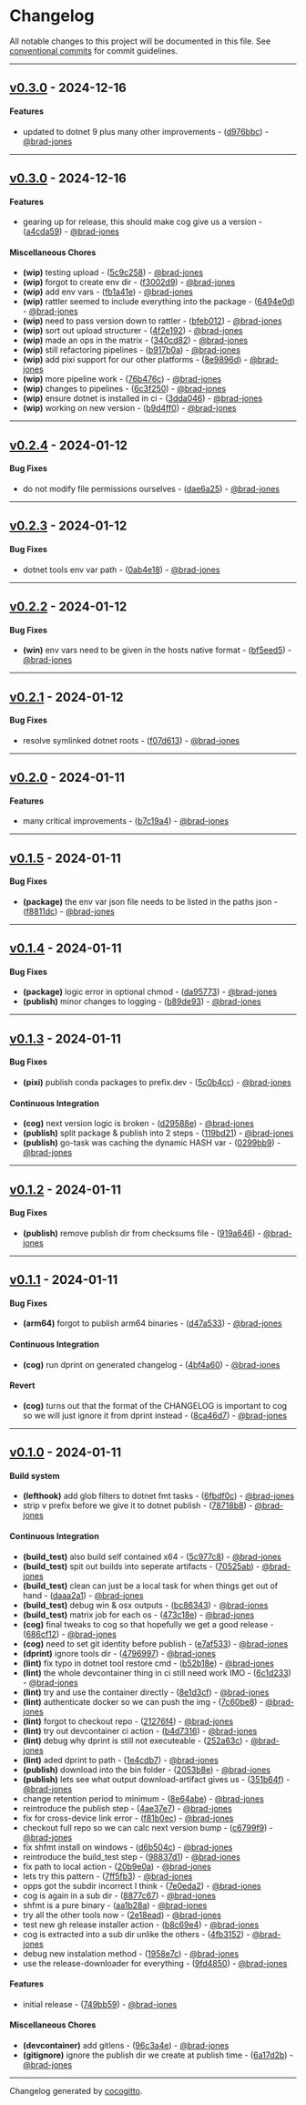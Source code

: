 # Changelog
All notable changes to this project will be documented in this file. See [conventional commits](https://www.conventionalcommits.org/) for commit guidelines.

- - -
## [v0.3.0](https://github.com/brad-jones/dotnetup/compare/d976bbc0d630a7e87269e4cd9669d67fce7f5d09..v0.3.0) - 2024-12-16
#### Features
- updated to dotnet 9 plus many other improvements - ([d976bbc](https://github.com/brad-jones/dotnetup/commit/d976bbc0d630a7e87269e4cd9669d67fce7f5d09)) - [@brad-jones](https://github.com/brad-jones)

- - -

## [v0.3.0](https://github.com/brad-jones/dotnetup/compare/b9d4ff065d1b017532ff14ced6b9ecd971cac37f..v0.3.0) - 2024-12-16
#### Features
- gearing up for release, this should make cog give us a version - ([a4cda59](https://github.com/brad-jones/dotnetup/commit/a4cda596504b5b8b2c65643332fe19d76aab7186)) - [@brad-jones](https://github.com/brad-jones)
#### Miscellaneous Chores
- **(wip)** testing upload - ([5c9c258](https://github.com/brad-jones/dotnetup/commit/5c9c25833d2c88b92d5f403d15fb794af03762a6)) - [@brad-jones](https://github.com/brad-jones)
- **(wip)** forgot to create env dir - ([f3002d9](https://github.com/brad-jones/dotnetup/commit/f3002d9a49a17971f0f302bf7aaee605f6582f57)) - [@brad-jones](https://github.com/brad-jones)
- **(wip)** add env vars - ([fb1a41e](https://github.com/brad-jones/dotnetup/commit/fb1a41e6e9fcbac7e603ffef9954e0eee51c36e1)) - [@brad-jones](https://github.com/brad-jones)
- **(wip)** rattler seemed to include everything into the package - ([6494e0d](https://github.com/brad-jones/dotnetup/commit/6494e0df525d0809d01e68d9638be8345bec5eab)) - [@brad-jones](https://github.com/brad-jones)
- **(wip)** need to pass version down to rattler - ([bfeb012](https://github.com/brad-jones/dotnetup/commit/bfeb0122fe72fed3fe5f9ee2a07cbd12391179f1)) - [@brad-jones](https://github.com/brad-jones)
- **(wip)** sort out upload structurer - ([4f2e192](https://github.com/brad-jones/dotnetup/commit/4f2e19214dedd60e089571414466b95e5580c1a2)) - [@brad-jones](https://github.com/brad-jones)
- **(wip)** made an ops in the matrix - ([340cd82](https://github.com/brad-jones/dotnetup/commit/340cd821be5f93e690cacc8a8a8fa2dd14cbe8ba)) - [@brad-jones](https://github.com/brad-jones)
- **(wip)** still refactoring pipelines - ([b917b0a](https://github.com/brad-jones/dotnetup/commit/b917b0a1ca6b1ef0bfba0ed18e3e2dd9e6958a31)) - [@brad-jones](https://github.com/brad-jones)
- **(wip)** add pixi support for our other platforms - ([8e9896d](https://github.com/brad-jones/dotnetup/commit/8e9896d1b8dd2ac1ad8cf32c9502aa446682b24d)) - [@brad-jones](https://github.com/brad-jones)
- **(wip)** more pipeline work - ([76b476c](https://github.com/brad-jones/dotnetup/commit/76b476c86a3e24d327aa0ad076e5474f8234acf5)) - [@brad-jones](https://github.com/brad-jones)
- **(wip)** changes to pipelines - ([6c3f250](https://github.com/brad-jones/dotnetup/commit/6c3f2506c3a9939d28821a720b55819d540f7aaf)) - [@brad-jones](https://github.com/brad-jones)
- **(wip)** ensure dotnet is installed in ci - ([3dda046](https://github.com/brad-jones/dotnetup/commit/3dda046358bea9d022845cb7d689958b8e767375)) - [@brad-jones](https://github.com/brad-jones)
- **(wip)** working on new version - ([b9d4ff0](https://github.com/brad-jones/dotnetup/commit/b9d4ff065d1b017532ff14ced6b9ecd971cac37f)) - [@brad-jones](https://github.com/brad-jones)

- - -

## [v0.2.4](https://github.com/brad-jones/dotnetup/compare/v0.2.3..v0.2.4) - 2024-01-12
#### Bug Fixes
- do not modify file permissions ourselves - ([dae6a25](https://github.com/brad-jones/dotnetup/commit/dae6a257ebc240b8865101c1515eb3f7546f2529)) - [@brad-jones](https://github.com/brad-jones)

- - -

## [v0.2.3](https://github.com/brad-jones/dotnetup/compare/v0.2.2..v0.2.3) - 2024-01-12
#### Bug Fixes
- dotnet tools env var path - ([0ab4e18](https://github.com/brad-jones/dotnetup/commit/0ab4e18a72f66631a277e48d03fc706697d9a2b6)) - [@brad-jones](https://github.com/brad-jones)

- - -

## [v0.2.2](https://github.com/brad-jones/dotnetup/compare/v0.2.1..v0.2.2) - 2024-01-12
#### Bug Fixes
- **(win)** env vars need to be given in the hosts native format - ([bf5eed5](https://github.com/brad-jones/dotnetup/commit/bf5eed586217f606b618930cee98f0eaeb9b00f8)) - [@brad-jones](https://github.com/brad-jones)

- - -

## [v0.2.1](https://github.com/brad-jones/dotnetup/compare/v0.2.0..v0.2.1) - 2024-01-12
#### Bug Fixes
- resolve symlinked dotnet roots - ([f07d613](https://github.com/brad-jones/dotnetup/commit/f07d6133484c4a1b192b396d2b8d5f3214a4df3d)) - [@brad-jones](https://github.com/brad-jones)

- - -

## [v0.2.0](https://github.com/brad-jones/dotnetup/compare/v0.1.5..v0.2.0) - 2024-01-11
#### Features
- many critical improvements - ([b7c19a4](https://github.com/brad-jones/dotnetup/commit/b7c19a4a4213ba992347980a1e208ed8cf6b3e1a)) - [@brad-jones](https://github.com/brad-jones)

- - -

## [v0.1.5](https://github.com/brad-jones/dotnetup/compare/v0.1.4..v0.1.5) - 2024-01-11
#### Bug Fixes
- **(package)** the env var json file needs to be listed in the paths json - ([f8811dc](https://github.com/brad-jones/dotnetup/commit/f8811dc6a7a3ac2281b288cd9d8aa356f721ce50)) - [@brad-jones](https://github.com/brad-jones)

- - -

## [v0.1.4](https://github.com/brad-jones/dotnetup/compare/v0.1.3..v0.1.4) - 2024-01-11
#### Bug Fixes
- **(package)** logic error in optional chmod - ([da95773](https://github.com/brad-jones/dotnetup/commit/da9577356eba4e81c707eb0caaa12af10dc42487)) - [@brad-jones](https://github.com/brad-jones)
- **(publish)** minor changes to logging - ([b89de93](https://github.com/brad-jones/dotnetup/commit/b89de93e3b799888c87b378b9f0de262fa4659e6)) - [@brad-jones](https://github.com/brad-jones)

- - -

## [v0.1.3](https://github.com/brad-jones/dotnetup/compare/v0.1.2..v0.1.3) - 2024-01-11
#### Bug Fixes
- **(pixi)** publish conda packages to prefix.dev - ([5c0b4cc](https://github.com/brad-jones/dotnetup/commit/5c0b4cc6cbdd2fd55e399201ab09e873f6d3fa6b)) - [@brad-jones](https://github.com/brad-jones)
#### Continuous Integration
- **(cog)** next version logic is broken - ([d29588e](https://github.com/brad-jones/dotnetup/commit/d29588ed8d3136b9fba814d972097247cfcf8bfd)) - [@brad-jones](https://github.com/brad-jones)
- **(publish)** split package & publish into 2 steps - ([119bd21](https://github.com/brad-jones/dotnetup/commit/119bd21e01f846617336e91d90151490dcf65661)) - [@brad-jones](https://github.com/brad-jones)
- **(publish)** go-task was caching the dynamic HASH var - ([0299bb9](https://github.com/brad-jones/dotnetup/commit/0299bb9f69218200009b638f53f6dd88837d4251)) - [@brad-jones](https://github.com/brad-jones)

- - -

## [v0.1.2](https://github.com/brad-jones/dotnetup/compare/v0.1.1..v0.1.2) - 2024-01-11
#### Bug Fixes
- **(publish)** remove publish dir from checksums file - ([919a646](https://github.com/brad-jones/dotnetup/commit/919a64626dc3d505725dde82b376582a29d2b558)) - [@brad-jones](https://github.com/brad-jones)

- - -

## [v0.1.1](https://github.com/brad-jones/dotnetup/compare/v0.1.0..v0.1.1) - 2024-01-11
#### Bug Fixes
- **(arm64)** forgot to publish arm64 binaries - ([d47a533](https://github.com/brad-jones/dotnetup/commit/d47a533262c3b97d50a371e15046de0db76df71e)) - [@brad-jones](https://github.com/brad-jones)
#### Continuous Integration
- **(cog)** run dprint on generated changelog - ([4bf4a60](https://github.com/brad-jones/dotnetup/commit/4bf4a6074de9f388b677e39149cdab61e1727923)) - [@brad-jones](https://github.com/brad-jones)
#### Revert
- **(cog)** turns out that the format of the CHANGELOG is important to cog so we will just ignore it from dprint instead - ([8ca46d7](https://github.com/brad-jones/dotnetup/commit/8ca46d7ccd81af07c5c14af016b33dd5aefaa0a4)) - [@brad-jones](https://github.com/brad-jones)

- - -

## [v0.1.0](https://github.com/brad-jones/dotnetup/compare/b5a084e6c462cbadafac4005949d762a056fda28..v0.1.0) - 2024-01-11
#### Build system
- **(lefthook)** add glob filters to dotnet fmt tasks - ([6fbdf0c](https://github.com/brad-jones/dotnetup/commit/6fbdf0c1fbffad3804d5cb6824a11c9630f540c8)) - [@brad-jones](https://github.com/brad-jones)
- strip v prefix before we give it to dotnet publish - ([78718b8](https://github.com/brad-jones/dotnetup/commit/78718b8586f37d6139c66d4475fb99d4ff78a446)) - [@brad-jones](https://github.com/brad-jones)
#### Continuous Integration
- **(build_test)** also build self contained x64 - ([5c977c8](https://github.com/brad-jones/dotnetup/commit/5c977c8bd266a8a6e234399eae8f17f7178f8611)) - [@brad-jones](https://github.com/brad-jones)
- **(build_test)** spit out builds into seperate artifacts - ([70525ab](https://github.com/brad-jones/dotnetup/commit/70525ab12724620a337e1c7e39b07749733ed4ab)) - [@brad-jones](https://github.com/brad-jones)
- **(build_test)** clean can just be a local task for when things get out of hand - ([daaa2a1](https://github.com/brad-jones/dotnetup/commit/daaa2a1392580a66d1cda0ed9c4432b8826f6fd0)) - [@brad-jones](https://github.com/brad-jones)
- **(build_test)** debug win & osx outputs - ([bc86343](https://github.com/brad-jones/dotnetup/commit/bc86343a8dd3435fedf5fe2cdc358556bd42c8a7)) - [@brad-jones](https://github.com/brad-jones)
- **(build_test)** matrix job for each os - ([473c18e](https://github.com/brad-jones/dotnetup/commit/473c18eae05cadc1a2a55f1d1ad9ba226e4746d9)) - [@brad-jones](https://github.com/brad-jones)
- **(cog)** final tweaks to cog so that hopefully we get a good release - ([686cf12](https://github.com/brad-jones/dotnetup/commit/686cf129a97c44537c9dd89fd3377803ef409f7f)) - [@brad-jones](https://github.com/brad-jones)
- **(cog)** need to set git identity before publish - ([e7af533](https://github.com/brad-jones/dotnetup/commit/e7af533f4900e2e0f9bf3dc5eb6d4ce11e4f196d)) - [@brad-jones](https://github.com/brad-jones)
- **(dprint)** ignore tools dir - ([4796997](https://github.com/brad-jones/dotnetup/commit/4796997a0e2d8f34eed998e262a5f34405661362)) - [@brad-jones](https://github.com/brad-jones)
- **(lint)** fix typo in dotnet tool restore cmd - ([b52b18e](https://github.com/brad-jones/dotnetup/commit/b52b18e806f5043eccffaa36e3ecb2feaf1b4c42)) - [@brad-jones](https://github.com/brad-jones)
- **(lint)** the whole devcontainer thing in ci still need work IMO - ([6c1d233](https://github.com/brad-jones/dotnetup/commit/6c1d2335ea738f10aed7e0903ca0d28323ffd289)) - [@brad-jones](https://github.com/brad-jones)
- **(lint)** try and use the container directly - ([8e1d3cf](https://github.com/brad-jones/dotnetup/commit/8e1d3cf2743b0b078214182cf8953a2eb8e02c4c)) - [@brad-jones](https://github.com/brad-jones)
- **(lint)** authenticate docker so we can push the img - ([7c60be8](https://github.com/brad-jones/dotnetup/commit/7c60be8804cb0beda2a6f6fc769665d5555cba9c)) - [@brad-jones](https://github.com/brad-jones)
- **(lint)** forgot to checkout repo - ([21276f4](https://github.com/brad-jones/dotnetup/commit/21276f4ed39e7a1fecf05b5db0c50b20a4111999)) - [@brad-jones](https://github.com/brad-jones)
- **(lint)** try out devcontainer ci action - ([b4d7316](https://github.com/brad-jones/dotnetup/commit/b4d73169462d1241e93e968704a89529fbcf5c65)) - [@brad-jones](https://github.com/brad-jones)
- **(lint)** debug why dprint is still not executeable - ([252a63c](https://github.com/brad-jones/dotnetup/commit/252a63c196e3d96cb6ca5a5025f461134eec4148)) - [@brad-jones](https://github.com/brad-jones)
- **(lint)** aded dprint to path - ([1e4cdb7](https://github.com/brad-jones/dotnetup/commit/1e4cdb7bccad0a5d9a03be5acd70a4b41b5f93e5)) - [@brad-jones](https://github.com/brad-jones)
- **(publish)** download into the bin folder - ([2053b8e](https://github.com/brad-jones/dotnetup/commit/2053b8e7549dc140596de7537795ae332820cf20)) - [@brad-jones](https://github.com/brad-jones)
- **(publish)** lets see what output download-artifact gives us - ([351b64f](https://github.com/brad-jones/dotnetup/commit/351b64f5f17dee8bd4a35af2056ceab58549ae23)) - [@brad-jones](https://github.com/brad-jones)
- change retention period to minimum - ([8e64abe](https://github.com/brad-jones/dotnetup/commit/8e64abe5568a985771d2a290ab3c8b1eebda5c75)) - [@brad-jones](https://github.com/brad-jones)
- reintroduce the publish step - ([4ae37e7](https://github.com/brad-jones/dotnetup/commit/4ae37e7e92e804477d25e74f7b2fd5369a9367bb)) - [@brad-jones](https://github.com/brad-jones)
- fix for cross-device link error - ([f81b0ec](https://github.com/brad-jones/dotnetup/commit/f81b0ecf68eeb33cd845087966a5a00945df0160)) - [@brad-jones](https://github.com/brad-jones)
- checkout full repo so we can calc next version bump - ([c6799f9](https://github.com/brad-jones/dotnetup/commit/c6799f921c7014fe36cb372dcfcdb6328702f79d)) - [@brad-jones](https://github.com/brad-jones)
- fix shfmt install on windows - ([d6b504c](https://github.com/brad-jones/dotnetup/commit/d6b504c4c00cec491c1760dfbaf1a4e3f62f3197)) - [@brad-jones](https://github.com/brad-jones)
- reintroduce the build_test step - ([98837d1](https://github.com/brad-jones/dotnetup/commit/98837d1fabd3c619ba3a8f078806cabef0d7a2b4)) - [@brad-jones](https://github.com/brad-jones)
- fix path to local action - ([20b9e0a](https://github.com/brad-jones/dotnetup/commit/20b9e0a01133bb2e7b11101f0ffe8d1ca2e9f5bc)) - [@brad-jones](https://github.com/brad-jones)
- lets try this pattern - ([7ff5fb3](https://github.com/brad-jones/dotnetup/commit/7ff5fb32c5762bc64e4e66222879e6e95052f014)) - [@brad-jones](https://github.com/brad-jones)
- opps got the subdir incorrect I think - ([7e0eda2](https://github.com/brad-jones/dotnetup/commit/7e0eda21e9b6611baddc714ee56c2112d1dba0b1)) - [@brad-jones](https://github.com/brad-jones)
- cog is again in a sub dir - ([8877c67](https://github.com/brad-jones/dotnetup/commit/8877c672eb6cf434a7d81501bd327193e4d81c37)) - [@brad-jones](https://github.com/brad-jones)
- shfmt is a pure binary - ([aa1b28a](https://github.com/brad-jones/dotnetup/commit/aa1b28a65cf7f2b434424b89e3d65da1a2e7c5c3)) - [@brad-jones](https://github.com/brad-jones)
- try all the other tools now - ([2e18ead](https://github.com/brad-jones/dotnetup/commit/2e18ead8d61f91347716a0cce9308af34282ee94)) - [@brad-jones](https://github.com/brad-jones)
- test new gh release installer action - ([b8c69e4](https://github.com/brad-jones/dotnetup/commit/b8c69e47dcb9ed1e33f3ee0b1f8acba3a32f3080)) - [@brad-jones](https://github.com/brad-jones)
- cog is extracted into a sub dir unlike the others - ([4fb3152](https://github.com/brad-jones/dotnetup/commit/4fb315284e229e1bdfb88b66392c77955f62f746)) - [@brad-jones](https://github.com/brad-jones)
- debug new instalation method - ([1958e7c](https://github.com/brad-jones/dotnetup/commit/1958e7caab529a6a827141796abcea604a05e05b)) - [@brad-jones](https://github.com/brad-jones)
- use the release-downloader for everything - ([9fd4850](https://github.com/brad-jones/dotnetup/commit/9fd485034b5bf1cd995a14cfbef2986126478c76)) - [@brad-jones](https://github.com/brad-jones)
#### Features
- initial release - ([749bb59](https://github.com/brad-jones/dotnetup/commit/749bb596dc6d48ad503500b6e8ef6928cb4bf52e)) - [@brad-jones](https://github.com/brad-jones)
#### Miscellaneous Chores
- **(devcontainer)** add gitlens - ([96c3a4e](https://github.com/brad-jones/dotnetup/commit/96c3a4e6f59f83c1716e2fa8e5f7918db056842a)) - [@brad-jones](https://github.com/brad-jones)
- **(gitignore)** ignore the publish dir we create at publish time - ([6a17d2b](https://github.com/brad-jones/dotnetup/commit/6a17d2bd15bf2d7c147660864da40b0fa58b7bde)) - [@brad-jones](https://github.com/brad-jones)

- - -

Changelog generated by [cocogitto](https://github.com/cocogitto/cocogitto).